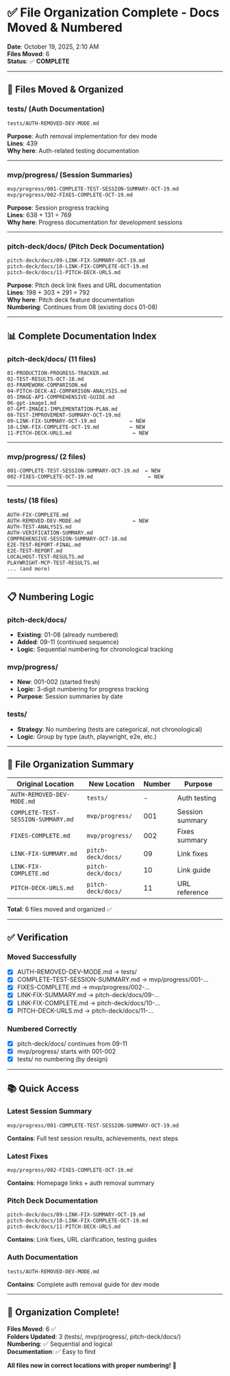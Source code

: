 # ✅ File Organization Complete - Docs Moved & Numbered

**Date**: October 19, 2025, 2:10 AM  
**Files Moved**: 6  
**Status**: ✅ **COMPLETE**

---

## 📁 Files Moved & Organized

### tests/ (Auth Documentation)
```
tests/AUTH-REMOVED-DEV-MODE.md
```
**Purpose**: Auth removal implementation for dev mode  
**Lines**: 439  
**Why here**: Auth-related testing documentation

---

### mvp/progress/ (Session Summaries)
```
mvp/progress/001-COMPLETE-TEST-SESSION-SUMMARY-OCT-19.md
mvp/progress/002-FIXES-COMPLETE-OCT-19.md
```
**Purpose**: Session progress tracking  
**Lines**: 638 + 131 = 769  
**Why here**: Progress documentation for development sessions

---

### pitch-deck/docs/ (Pitch Deck Documentation)
```
pitch-deck/docs/09-LINK-FIX-SUMMARY-OCT-19.md
pitch-deck/docs/10-LINK-FIX-COMPLETE-OCT-19.md
pitch-deck/docs/11-PITCH-DECK-URLS.md
```
**Purpose**: Pitch deck link fixes and URL documentation  
**Lines**: 198 + 303 + 291 = 792  
**Why here**: Pitch deck feature documentation  
**Numbering**: Continues from 08 (existing docs 01-08)

---

## 📊 Complete Documentation Index

### pitch-deck/docs/ (11 files)
```
01-PRODUCTION-PROGRESS-TRACKER.md
02-TEST-RESULTS-OCT-18.md
03-FRAMEWORK-COMPARISON.md
04-PITCH-DECK-AI-COMPARISON-ANALYSIS.md
05-IMAGE-API-COMPREHENSIVE-GUIDE.md
06-gpt-image1.md
07-GPT-IMAGE1-IMPLEMENTATION-PLAN.md
08-TEST-IMPROVEMENT-SUMMARY-OCT-19.md
09-LINK-FIX-SUMMARY-OCT-19.md           ← NEW
10-LINK-FIX-COMPLETE-OCT-19.md          ← NEW
11-PITCH-DECK-URLS.md                    ← NEW
```

---

### mvp/progress/ (2 files)
```
001-COMPLETE-TEST-SESSION-SUMMARY-OCT-19.md  ← NEW
002-FIXES-COMPLETE-OCT-19.md                  ← NEW
```

---

### tests/ (18 files)
```
AUTH-FIX-COMPLETE.md
AUTH-REMOVED-DEV-MODE.md                 ← NEW
AUTH-TEST-ANALYSIS.md
AUTH-VERIFICATION-SUMMARY.md
COMPREHENSIVE-SESSION-SUMMARY-OCT-18.md
E2E-TEST-REPORT-FINAL.md
E2E-TEST-REPORT.md
LOCALHOST-TEST-RESULTS.md
PLAYWRIGHT-MCP-TEST-RESULTS.md
... (and more)
```

---

## 📋 Numbering Logic

### pitch-deck/docs/
- **Existing**: 01-08 (already numbered)
- **Added**: 09-11 (continued sequence)
- **Logic**: Sequential numbering for chronological tracking

### mvp/progress/
- **New**: 001-002 (started fresh)
- **Logic**: 3-digit numbering for progress tracking
- **Purpose**: Session summaries by date

### tests/
- **Strategy**: No numbering (tests are categorical, not chronological)
- **Logic**: Group by type (auth, playwright, e2e, etc.)

---

## 🎯 File Organization Summary

| Original Location | New Location | Number | Purpose |
|-------------------|--------------|--------|---------|
| `AUTH-REMOVED-DEV-MODE.md` | `tests/` | - | Auth testing |
| `COMPLETE-TEST-SESSION-SUMMARY.md` | `mvp/progress/` | 001 | Session summary |
| `FIXES-COMPLETE.md` | `mvp/progress/` | 002 | Fixes summary |
| `LINK-FIX-SUMMARY.md` | `pitch-deck/docs/` | 09 | Link fixes |
| `LINK-FIX-COMPLETE.md` | `pitch-deck/docs/` | 10 | Link guide |
| `PITCH-DECK-URLS.md` | `pitch-deck/docs/` | 11 | URL reference |

**Total**: 6 files moved and organized ✅

---

## ✅ Verification

### Moved Successfully
- [x] AUTH-REMOVED-DEV-MODE.md → tests/
- [x] COMPLETE-TEST-SESSION-SUMMARY.md → mvp/progress/001-...
- [x] FIXES-COMPLETE.md → mvp/progress/002-...
- [x] LINK-FIX-SUMMARY.md → pitch-deck/docs/09-...
- [x] LINK-FIX-COMPLETE.md → pitch-deck/docs/10-...
- [x] PITCH-DECK-URLS.md → pitch-deck/docs/11-...

### Numbered Correctly
- [x] pitch-deck/docs/ continues from 09-11
- [x] mvp/progress/ starts with 001-002
- [x] tests/ no numbering (by design)

---

## 📚 Quick Access

### Latest Session Summary
```
mvp/progress/001-COMPLETE-TEST-SESSION-SUMMARY-OCT-19.md
```
**Contains**: Full test session results, achievements, next steps

### Latest Fixes
```
mvp/progress/002-FIXES-COMPLETE-OCT-19.md
```
**Contains**: Homepage links + auth removal summary

### Pitch Deck Documentation
```
pitch-deck/docs/09-LINK-FIX-SUMMARY-OCT-19.md
pitch-deck/docs/10-LINK-FIX-COMPLETE-OCT-19.md
pitch-deck/docs/11-PITCH-DECK-URLS.md
```
**Contains**: Link fixes, URL clarification, testing guides

### Auth Documentation
```
tests/AUTH-REMOVED-DEV-MODE.md
```
**Contains**: Complete auth removal guide for dev mode

---

## 🎉 Organization Complete!

**Files Moved**: 6 ✅  
**Folders Updated**: 3 (tests/, mvp/progress/, pitch-deck/docs/)  
**Numbering**: ✅ Sequential and logical  
**Documentation**: ✅ Easy to find  

**All files now in correct locations with proper numbering!** 🚀


